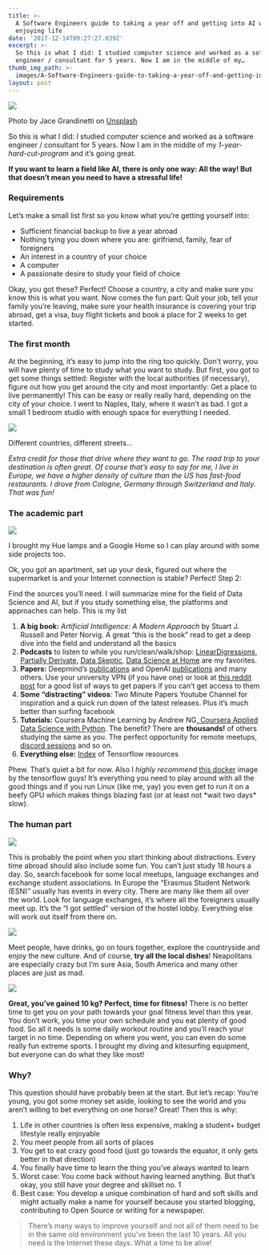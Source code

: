 ```yaml
---
title: >-
  A Software Engineers guide to taking a year off and getting into AI while
  enjoying life
date: '2017-12-14T09:27:27.039Z'
excerpt: >-
  So this is what I did: I studied computer science and worked as a software
  engineer / consultant for 5 years. Now I am in the middle of my…
thumb_img_path: >-
  images/A-Software-Engineers-guide-to-taking-a-year-off-and-getting-into-AI-while-enjoying-life/1*6nWhYRsF32oCtlTkru1VtQ.jpeg
layout: post
---
```

![](/images/A-Software-Engineers-guide-to-taking-a-year-off-and-getting-into-AI-while-enjoying-life/1*6nWhYRsF32oCtlTkru1VtQ.jpeg)

<figcaption>Photo by Jace Grandinetti on&nbsp;<a href="https://unsplash.com/photos/YfBlYeYnu_g/info" data-href="https://unsplash.com/photos/YfBlYeYnu_g/info" class="markup--anchor markup--figure-anchor" rel="noopener" target="_blank">Unsplash</a></figcaption>

So this is what I did: I studied computer science and worked as a software engineer / consultant for 5 years. Now I am in the middle of my *1-year-hard-cut-program* and it’s going great.

**If you want to learn a field like AI, there is only one way: All the way! But that doesn’t mean you need to have a stressful life!**

### Requirements

Let’s make a small list first so you know what you’re getting yourself into:

*   Sufficient financial backup to live a year abroad
*   Nothing tying you down where you are: girlfriend, family, fear of foreigners
*   An interest in a country of your choice
*   A computer
*   A passionate desire to study your field of choice

Okay, you got these? Perfect! Choose a country, a city and make sure you know this is what you want. Now comes the fun part: Quit your job, tell your family you’re leaving, make sure your health insurance is covering your trip abroad, get a visa, buy flight tickets and book a place for 2 weeks to get started.

### The first month

At the beginning, it’s easy to jump into the ring too quickly. Don’t worry, you will have plenty of time to study what you want to study. But first, you got to get some things settled: Register with the local authorities (if necessary), figure out how you get around the city and most importantly: Get a place to live permanently! This can be easy or really really hard, depending on the city of your choice. I went to Naples, Italy, where it wasn’t as bad. I got a small 1 bedroom studio with enough space for everything I needed.

![](/images/A-Software-Engineers-guide-to-taking-a-year-off-and-getting-into-AI-while-enjoying-life/1*idr6l1vOtfTbNByz5QmXrw.jpeg)

<figcaption>Different countries, different streets…</figcaption>

*Extra credit for those that drive where they want to go. The road trip to your destination is often great. Of course that’s easy to say for me, I live in Europe, we have a higher density of culture than the US has fast-food restaurants. I drove from Cologne, Germany through Switzerland and Italy. That was fun!*

### The academic part

![](/images/A-Software-Engineers-guide-to-taking-a-year-off-and-getting-into-AI-while-enjoying-life/1*lckRPPy4rAchywE20rIk3w.jpeg)

<figcaption>I brought my Hue lamps and a Google Home so I can play around with some side projects&nbsp;too.</figcaption>

Ok, you got an apartment, set up your desk, figured out where the supermarket is and your Internet connection is stable? Perfect! Step 2:

Find the sources you’ll need. I will summarize mine for the field of Data Science and AI, but if you study something else, the platforms and approaches can help. This is my list

1.  **A big book:** *Artificial Intelligence: A Modern Approach* by  Stuart J. Russell and Peter Norvig. A great “this is the book” read to get a deep dive into the field and understand all the basics
2.  **Podcasts** to listen to while you run/clean/walk/shop: [LinearDigressions,](http://lineardigressions.com/) [Partially Derivate,](http://partiallyderivative.com/) [Data Skeptic,](https://dataskeptic.com/podcast) [Data Science at Home](http://datascienceathome.com/) are my favorites.
3.  **Papers:** Deepmind’s [publications](https://deepmind.com/research/publications/) and OpenAI [publications](https://openai.com/research/) and many others. Use your university VPN (if you have one) or look at [this reddit post](https://www.reddit.com/r/Nootropics/comments/6zf8pf/how_to_get_scientific_journals_free_and_bypass/) for a good list of ways to get papers if you can’t get access to them
4.  **Some “distracting” videos**: Two Minute Papers Youtube Channel for inspiration and a quick run down of the latest releases. Plus it’s much better than surfing facebook
5.  **Tutorials:** Coursera Machine Learning by Andrew NG[, Coursera Applied Data Science with Python](https://www.coursera.org/specializations/data-science-python). The benefit? There are **thousands!** of others studying the same as you. The perfect opportunity for remote meetups, [discord sessions](https://discord.gg/cnBsMWK) and so on.
6.  **Everything else:** [Index](https://github.com/jtoy/awesome-tensorflow) of Tensorflow resources

Phew. That’s quiet a bit for now. Also I *highly recommend* [this docker](https://github.com/tensorflow/tensorflow/tree/master/tensorflow/tools/docker) image by the tensorflow guys! It’s everything you need to play around with all the good things and if you run Linux (like me, yay) you even get to run it on a beefy GPU which makes things blazing fast (or at least not \*wait two days\* slow).

### The human part

![](/images/A-Software-Engineers-guide-to-taking-a-year-off-and-getting-into-AI-while-enjoying-life/1*9klOVOhKIkZGODTqjfh7tQ.png)

This is probably the point when you start thinking about distractions. Every time abroad should also include some fun. You can’t just study 18 hours a day. So, search facebook for some local meetups, language exchanges and exchange student associations. In Europe the “Erasmus Student Network (ESN)” usually has events in every city. There are many like them all over the world. Look for language exchanges, it’s where all the foreigners usually meet up. It’s the “I got settled” version of the hostel lobby. Everything else will work out itself from there on.

![](/images/A-Software-Engineers-guide-to-taking-a-year-off-and-getting-into-AI-while-enjoying-life/1*CfzrWN5-ZETFwQ9gojdMEA.png)

Meet people, have drinks, go on tours together, explore the countryside and enjoy the new culture. And of course, **try all the local dishes**! Neapolitans are especially crazy but I’m sure Asia, South America and many other places are just as mad.

![](/images/A-Software-Engineers-guide-to-taking-a-year-off-and-getting-into-AI-while-enjoying-life/1*09f6yshFZNiXza46VjQJqw.png)

**Great, you’ve gained 10 kg? Perfect, time for fitness!** There is no better time to get you on your path towards your goal fitness level than this year. You don’t work, you time your own schedule and you eat plenty of good food. So all it needs is some daily workout routine and you’ll reach your target in no time. Depending on where you went, you can even do some really fun extreme sports. I brought my diving and kitesurfing equipment, but everyone can do what they like most!

### Why?

This question should have probably been at the start. But let’s recap: You’re young, you got some money set aside, looking to see the world and you aren’t willing to bet everything on one horse? Great! Then this is why:

1.  Life in other countries is often less expensive, making a student+ budget lifestyle really enjoyable
2.  You meet people from all sorts of places
3.  You get to eat crazy good food (just go towards the equator, it only gets better in that direction)
4.  You finally have time to learn the thing you’ve always wanted to learn
5.  Worst case: You come back without having learned anything. But that’s okay, you still have your degree and skillset no. 1
6.  Best case: You develop a unique combination of hard and soft skills and might actually make a name for yourself because you started blogging, contributing to Open Source or writing for a newspaper.

> There’s many ways to improve yourself and not all of them need to be in the same old environment you’ve been the last 10 years. All you need is the Internet these days. What a time to be alive!
